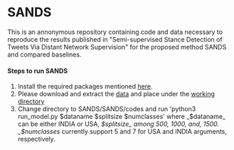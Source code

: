# SANDS
This is an annonymous repository containing code and data necessary to
reproduce the results published in
"Semi-supervised Stance Detection of Tweets Via Distant Network Supervision"
for the proposed method SANDS and compared baselines.

#### Steps to run SANDS
1. Install the required packages mentioned [here](SANDS/requirements.txt).
2. Please download and extract the [data](https://drive.google.com/file/d/1kJuNjSGwT3riZFyMsvm28TBbjYY8neER/view?usp=sharing) and place under the
[working directory](SANDS/)
3. Change directory to SANDS/SANDS/codes and run 'python3 run_model.py $dataname $splitsize $numclasses' where _$dataname_ can be either INDIA or USA,
_$splitsize_ among 500, 1000, and, 1500. _$numclasses_ currently support 5 and 7 for USA and INDIA arguments, respectively.
